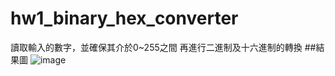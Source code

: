 # hw1_binary_hex_converter
讀取輸入的數字，並確保其介於0~255之間
再進行二進制及十六進制的轉換
##結果圖
![image](https://github.com/claireyen/hw1_binary_hex_converter/assets/67178799/24d356ee-9768-4fa8-814f-57f581326ad0)
